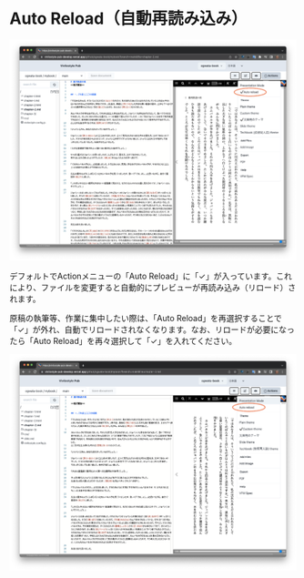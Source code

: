 # Auto Reload（自動再読み込み）

![ ](images/functions-of-the-actions-menu/auto-reload/fig-1.png)

デフォルトでActionメニューの「Auto Reload」に「✓」が入っています。これにより、ファイルを変更すると自動的にプレビューが再読み込み（リロード）されます。

原稿の執筆等、作業に集中したい際は、「Auto Reload」を再選択することで「✓」が外れ、自動でリロードされなくなります。なお、リロードが必要になったら「Auto Reload」を再々選択して「✓」を入れてください。

![ ](images/functions-of-the-actions-menu/auto-reload/fig-2.png)
